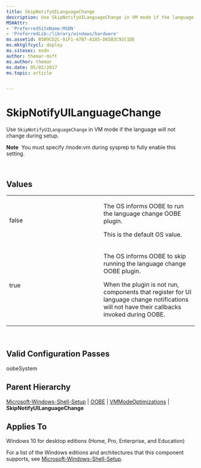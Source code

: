 ```yaml
---
title: SkipNotifyUILanguageChange
description: Use SkipNotifyUILanguageChange in VM mode if the language will not change during setup.
MSHAttr:
- 'PreferredSiteName:MSDN'
- 'PreferredLib:/library/windows/hardware'
ms.assetid: B5B9CD2C-91F1-47B7-A185-D65B3C92C1DE
ms.mktglfcycl: deploy
ms.sitesec: msdn
author: themar-msft
ms.author: themar
ms.date: 05/02/2017
ms.topic: article


---
```


# SkipNotifyUILanguageChange


Use `SkipNotifyUILanguageChange` in VM mode if the language will not change during setup.

**Note**  You must specify /mode:vm during sysprep to fully enable this setting.

 

## Values


<table>
<colgroup>
<col width="50%" />
<col width="50%" />
</colgroup>
<tbody>
<tr class="odd">
<td><p>false</p></td>
<td><p>The OS informs OOBE to run the language change OOBE plugin.</p>
<p>This is the default OS value.</p></td>
</tr>
<tr class="even">
<td><p>true</p></td>
<td><p>The OS informs OOBE to skip running the language change OOBE plugin.</p>
<p>When the plugin is not run, components that register for UI language change notifications will not have their callbacks invoked during OOBE.</p></td>
</tr>
</tbody>
</table>

 

## Valid Configuration Passes


oobeSystem

## Parent Hierarchy


[Microsoft-Windows-Shell-Setup](microsoft-windows-shell-setup.md) | [OOBE](microsoft-windows-shell-setup-oobe.md) | [VMModeOptimizations](microsoft-windows-shell-setup-oobe-vmmodeoptimizations.md) | **SkipNotifyUILanguageChange**

## Applies To


Windows 10 for desktop editions (Home, Pro, Enterprise, and Education)

For a list of the Windows editions and architectures that this component supports, see [Microsoft-Windows-Shell-Setup](microsoft-windows-shell-setup.md).

 

 






